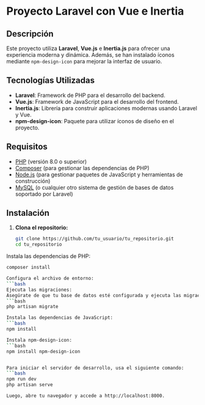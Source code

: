 # Proyecto Laravel con Vue e Inertia

## Descripción

Este proyecto utiliza **Laravel**, **Vue.js** e **Inertia.js** para ofrecer una experiencia moderna y dinámica. Además, se han instalado íconos mediante `npm-design-icon` para mejorar la interfaz de usuario.

## Tecnologías Utilizadas

- **Laravel**: Framework de PHP para el desarrollo del backend.
- **Vue.js**: Framework de JavaScript para el desarrollo del frontend.
- **Inertia.js**: Librería para construir aplicaciones modernas usando Laravel y Vue.
- **npm-design-icon**: Paquete para utilizar íconos de diseño en el proyecto.

## Requisitos

- [PHP](https://www.php.net/) (versión 8.0 o superior)
- [Composer](https://getcomposer.org/) (para gestionar las dependencias de PHP)
- [Node.js](https://nodejs.org/) (para gestionar paquetes de JavaScript y herramientas de construcción)
- [MySQL](https://www.mysql.com/) (o cualquier otro sistema de gestión de bases de datos soportado por Laravel)

## Instalación

1. **Clona el repositorio:**

   ```bash
   git clone https://github.com/tu_usuario/tu_repositorio.git
   cd tu_repositorio
Instala las dependencias de PHP:
```bash
composer install

Configura el archivo de entorno:
```bash
Ejecuta las migraciones:
Asegúrate de que tu base de datos esté configurada y ejecuta las migraciones para crear las tablas necesarias:
```bash
php artisan migrate

Instala las dependencias de JavaScript:
```bash
npm install

Instala npm-design-icon:
```bash
npm install npm-design-icon


Para iniciar el servidor de desarrollo, usa el siguiente comando:
```bash
npm run dev
php artisan serve

Luego, abre tu navegador y accede a http://localhost:8000.

